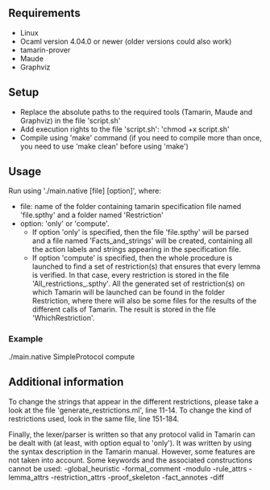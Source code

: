 ## Requirements

- Linux
- Ocaml version 4.04.0 or newer (older versions could also work)
- tamarin-prover
- Maude
- Graphviz

## Setup

- Replace the absolute paths to the required tools (Tamarin, Maude and Graphviz) in the file 'script.sh'
- Add execution rights to the file 'script.sh': 'chmod +x script.sh'
- Compile using 'make' command (if you need to compile more than once, you need to use 'make clean' before using 'make')

## Usage

Run using './main.native [file] [option]', where:
- file: name of the folder containing tamarin specification file named 'file.spthy' and a folder named 'Restriction'
- option: 'only' or 'compute'. 
   - If option 'only' is specified, then the file 'file.spthy' will be parsed and a file named 'Facts_and_strings' will be created, containing all the action labels and strings appearing in the specification file. 
   - If option 'compute' is specified, then the whole procedure is launched to find a set of restriction(s) that ensures that every lemma is verified. In that case, every restriction is stored in the file 'All_restrictions_.spthy'. All the generated set of restriction(s) on which Tamarin will be launched can be found in the folder Restriction, where there will also be some files for the results of the different calls of Tamarin. The result is stored in the file 'WhichRestriction'.

### Example

./main.native SimpleProtocol compute

## Additional information

To change the strings that appear in the different restrictions, please 
take a look at the file 'generate_restrictions.ml', line 11-14. 
To change the kind of restrictions used, look in the same file, line 
151-184.

Finally, the lexer/parser is written so that any protocol valid in 
Tamarin can be dealt with (at least, with option equal to 'only'). 
It was written by using the syntax description in the Tamarin manual.
However, some features are not taken into account. Some keywords and 
the associated constructions cannot be used:
	-global_heuristic
	-formal_comment
	-modulo
	-rule_attrs
	-lemma_attrs
	-restriction_attrs
	-proof_skeleton
	-fact_annotes
	-diff

